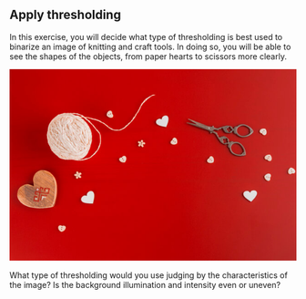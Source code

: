 ## Apply thresholding

In this exercise, you will decide what type of thresholding is best used to binarize an image of knitting and craft tools. In doing so, you will be able to see the shapes of the objects, from paper hearts to scissors more clearly.

![Several tools for handcraft art](../images/8.jpg)

<!-- Image loaded as `tools_image`. -->

What type of thresholding would you use judging by the characteristics of the image? Is the background illumination and intensity even or uneven?
<!-- 
### Instructions

- Import the appropriate thresholding and `rgb2gray()` functions.

- Turn the image to grayscale.

- Obtain the optimal thresh.

- Obtain the binary image by applying thresholding.
 -->